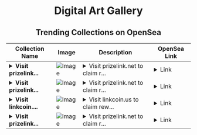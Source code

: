 <div align="center">

# Digital Art Gallery

## Trending Collections on OpenSea

| Collection Name                       | Image                                                                                     | Description                       | OpenSea Link                                                                                          |
|---------------------------------------|-------------------------------------------------------------------------------------------|-----------------------------------|--------------------------------------------------------------------------------------------------------|
| **<details><summary>Visit prizelink...</summary>Visit prizelink.net to claim rewards</details>** | ![Image](https://i.seadn.io/s/raw/files/92afe8387115b7de94ce3e7a36756337.png?w=500&auto=format?w=200&auto=format) | <details><summary>Visit prizelink.net to claim r...</summary>Visit prizelink.net to claim rewards</details> | <details><summary>Link</summary>[Visit prizelink.net to claim rewards](https://opensea.io/collection/visit-prizelink-net-to-claim-rewards-42)</details> |
| **<details><summary>Visit prizelink...</summary>Visit prizelink.net to claim rewards</details>** | ![Image](https://i.seadn.io/s/raw/files/92afe8387115b7de94ce3e7a36756337.png?w=500&auto=format?w=200&auto=format) | <details><summary>Visit prizelink.net to claim r...</summary>Visit prizelink.net to claim rewards</details> | <details><summary>Link</summary>[Visit prizelink.net to claim rewards](https://opensea.io/collection/visit-prizelink-net-to-claim-rewards-41)</details> |
| **<details><summary>Visit linkcoin....</summary>Visit linkcoin.us to claim rewards</details>** | ![Image](https://i.seadn.io/s/raw/files/92afe8387115b7de94ce3e7a36756337.png?w=500&auto=format?w=200&auto=format) | <details><summary>Visit linkcoin.us to claim rew...</summary>Visit linkcoin.us to claim rewards</details> | <details><summary>Link</summary>[Visit linkcoin.us to claim rewards](https://opensea.io/collection/visit-linkcoin-us-to-claim-rewards-72)</details> |
| **<details><summary>Visit prizelink...</summary>Visit prizelink.net to claim rewards</details>** | ![Image](https://i.seadn.io/s/raw/files/92afe8387115b7de94ce3e7a36756337.png?w=500&auto=format?w=200&auto=format) | <details><summary>Visit prizelink.net to claim r...</summary>Visit prizelink.net to claim rewards</details> | <details><summary>Link</summary>[Visit prizelink.net to claim rewards](https://opensea.io/collection/visit-prizelink-net-to-claim-rewards-40)</details> |

</div>